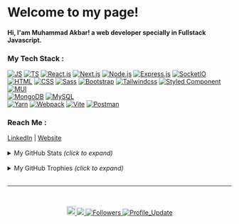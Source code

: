 # Welcome to my page!

#### Hi, I'am  Muhammad Akbar! a web developer specially in Fullstack Javascript.

### My Tech Stack :

<div >
  <a href="https://github.com/MuhammadAkbar11?tab=repositories&language=javascript" target="_blank"><img alt="JS" src="https://img.shields.io/badge/Javascript-%23323330.svg?style=flat-square&logo=javascript&logoColor=%23F7DF1E"></a>
  <a href="https://github.com/MuhammadAkbar11?tab=repositories&language=typescript" target="_blank"><img alt="TS" src="https://img.shields.io/badge/Typescript-%23323330.svg?style=flat-square&logo=typescript&logoColor=#23007ACC"></a>
  <a href="https://github.com/MuhammadAkbar11?tab=repositories&q=react" target="_blank"><img alt="React.js" src="https://img.shields.io/badge/React.js-%23323330.svg?style=flat-square&logo=react&logoColor=%2361DAFB"></a>
  <a href="https://github.com/MuhammadAkbar11?tab=repositories&q=next" target="_blank"><img alt="Next.js" src="https://img.shields.io/badge/Next.js-%23323330.svg?style=flat-square&logo=next.js&logoColor=white"></a>
  <a href="https://github.com/MuhammadAkbar11?tab=repositories&q=node" target="_blank"><img alt="Node.js" src="https://img.shields.io/badge/Node-%23323330.svg?style=flat-square&logo=node.js&logoColor=6DA55F"></a>
  <a href="https://github.com/MuhammadAkbar11?tab=repositories&q=express" target="_blank"><img alt="Express.js" src="https://img.shields.io/badge/Express.js-%23323330.svg?style=flat-square&logo=express&logoColor=#f5f5f5"></a>
  <a href="https://github.com/MuhammadAkbar11?tab=repositories&q=socket" target="_blank"><img alt="SocketIO" src="https://img.shields.io/badge/Socket.io-%23323330.svg?style=flat-square&logo=socket.io&logoColor=%010101"></a>
</div>
<div >
   <a href="https://github.com/MuhammadAkbar11?tab=repositories&language=html" target="_blank"><img alt="HTML" src="https://img.shields.io/badge/HTML5-%23323330.svg?style=flat-square&logo=html5&logoColor=%23E34F26"></a>
   <a href="https://github.com/MuhammadAkbar11?tab=repositories&language=css" target="_blank"><img alt="CSS" src="https://img.shields.io/badge/CSS3-%23323330.svg?style=flat-square&logo=css3&logoColor=%231572B6"></a>
   <a href="https://github.com/MuhammadAkbar11?tab=repositories&language=scss" target="_blank"><img alt="Sass" src="https://img.shields.io/badge/Sass-%23323330.svg?style=flat-square&logo=sass&logoColor=%23BF4080"></a>
   <a href="https://github.com/MuhammadAkbar11?tab=repositories&q=bootstrap" target="_blank"><img alt="Bootstrap" src="https://img.shields.io/badge/Bootstrap-%23323330.svg?style=flat-square&logo=bootstrap&logoColor=%237431FA"></a>
   <a href="https://github.com/MuhammadAkbar11?tab=repositories&q=tailwindcss" target="_blank"><img alt="Tailwindcss" src="https://img.shields.io/badge/Tailwindcss-%23323330.svg?style=flat-square&logo=tailwindcss&logoColor=%2338B2AC"></a>
   <a href="https://github.com/MuhammadAkbar11?tab=repositories&q=styled-components" target="_blank"><img alt="Styled Component" src="https://img.shields.io/badge/Styled--components-%23323330.svg?style=flat-square&logo=styled-components&logoColor=DB7093"></a>
   <a href="https://github.com/MuhammadAkbar11?tab=repositories&q=mui" target="_blank"><img alt="MUI" src="https://img.shields.io/badge/MUI-%23323330.svg?style=flat-square&logo=MUI&logoColor=%230081CB"></a>
</div>

<div>
  <a href="https://github.com/MuhammadAkbar11?tab=repositories&q=mongodb" target="_blank"><img alt="MongoDB" src="https://img.shields.io/badge/MongoDB-%23323330.svg?style=flat-square&logo=mongodb&logoColor=%234ea94b"></a>
  <a href="https://github.com/MuhammadAkbar11?tab=repositories&q=mysql" target="_blank"><img alt="MySQL" src="https://img.shields.io/badge/MySQL-%23323330.svg?style=flat-square&logo=mysql&logoColor=ffbc14"></a>
</div>
<div>
  <a href="https://github.com/MuhammadAkbar11?tab=repositories&q=yarn" target="_blank"><img alt="Yarn" src="https://img.shields.io/badge/Yarn-%23323330.svg?style=flat-square&logo=yarn&logoColor=%232C8EBB"></a>
  <a href="https://github.com/MuhammadAkbar11?tab=repositories&q=webpack" target="_blank"><img alt="Webpack" src="https://img.shields.io/badge/Webpack-%23323330.svg?style=flat-square&logo=webpack&logoColor=%238DD6F9"></a>
  <a href="https://github.com/MuhammadAkbar11?tab=repositories&q=vite" target="_blank"><img alt="Vite" src="https://img.shields.io/badge/Vite.js-%23323330.svg?style=flat-square&logo=vite&logoColor=FFB60E"></a>
  <a href="https://github.com/MuhammadAkbar11?tab=repositories&q=vite" target="_blank"><img alt="Postman" src="https://img.shields.io/badge/Postman-%23323330.svg?style=flat-square&logo=postman&logoColor=FF6C37"></a>
</div>

### Reach Me :

<div >
  <a href="https://linkedin.com/in/muhammadakbarletlet" target="_blank" >LinkedIn</a> | <a href="https://muhammad-akbar.herokuapp.com" target="_blank" >Website</a>

</div>

<br />

<details>
<summary>My GitHub Stats <i>(click to expand)</i> </summary>
<p align="left" >
    <img height="200px" src="https://github-readme-stats.vercel.app/api?username=MuhammadAkbar11&theme=radical&hide_border=true&include_all_commits=false&count_private=false" alt="Akbar's Github readme stats">
    <img height="200px" src="https://github-readme-streak-stats.herokuapp.com/?user=MuhammadAkbar11&theme=radical&hide_border=true" alt="MuhammadAkbar11"/>
    <img height="200px" src="https://github-readme-stats.vercel.app/api/top-langs/?username=MuhammadAkbar11&theme=radical&hide_border=true&include_all_commits=false&count_private=true&layout=compact" alt="MuhammadAkbar11's top use lang"/>
     <img height="250px" src="https://activity-graph.herokuapp.com/graph?username=MuhammadAkbar11&bg_color=1c1917&color=ffffff&line=ec4899&point=ffffff&area_color=1c1917&area=true&hide_border=true&custom_title=GitHub%20Commits%20Graph" alt="GitHub Commits Graph" />
</p>
</details>
<br/>
<details>
<summary>My GitHub Trophies <i>(click to expand)</i> </summary>
<p align="left">
     <img height="200px" src="https://github-profile-trophy.vercel.app/?username=MuhammadAkbar11&theme=radical&no-frame=true&no-bg=false&margin-w=4" alt="MuhammadAkbar11's Github Troph"/>
</p>
</details>
<br/>

---
<br />
<p align="center">
  <img height="19.5px" src="https://visitcount.itsvg.in/api?id=MuhammadAkbar11&icon=2&color=12" alt="muhammadakbar11"/><a href="https://github.com/muhammadakbar11/muhammadakbar11/pulse" alt="Activity">
    <img src="https://img.shields.io/github/commit-activity/m/muhammadakbar11/muhammadakbar11?style=flat-square&color=E5E5E5" />
  </a>
  <a href="https://github.com/muhammadAkbar11?tab=followers">
    <img alt="Followers" src="https://img.shields.io/github/followers/muhammadAkbar11?color=E5E5E5&logo=github&style=flat-square">
  </a>
  <a href="https://github.com/muhammadAkbar11/muhammadAkbar11" target="_blank">
    <img alt="Profile_Update" src="https://img.shields.io/github/last-commit/muhammadAkbar11/muhammadAkbar11?label=Profile%20update&style=flat-square&color=E5E5E5">
  </a>
</p>


